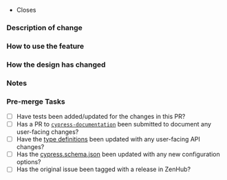 <!-- Thanks for contributing!
Read our contribution guidelines here: 
https://github.com/cypress-io/cypress/blob/develop/CONTRIBUTING.md -->

- Closes <!-- issue number here - example "Closes #1234" -->

### Description of change

<!-- How would you explain this change in our changelog 
for every user to read and understand -->

### How to use the feature

<!-- What code does the user write now versus before?
 (a GIF or screenshots of the feature in action is preferred!) 
 Fixing a bug? What test passes now that used to fail for the user? -->

### How the design has changed

<!-- screenshots comparing the previous design(s) to new -->

### Notes

<!-- Have something else to add? Add it here :) -->

### Pre-merge Tasks

<!-- The following tasks must be completed before a PR can be merged.
You can delete tasks if they are not applicable to the PR changes. -->

- [ ] Have tests been added/updated for the changes in this PR?
- [ ] Has a PR to [`cypress-documentation`](https://github.com/cypress-io/cypress-documentation) been submitted to document any user-facing changes? <!-- Link to PR here -->
- [ ] Have the [type definitions](cli/types/index.d.ts) been updated with any user-facing API changes?
- [ ] Has the [cypress.schema.json](cli/schema/cypress.schema.json) been updated with any new configuration options?
- [ ] Has the original issue been tagged with a release in ZenHub? <!-- (internal team only)-->
